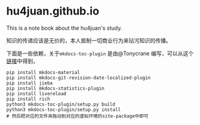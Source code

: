 # hu4juan.github.io
This is a note book about the hu4juan's study.

知识的传递应该是无价的，本人抵制一切商业行为来玷污知识的传播。


下面是一些依赖，关于`mkdocs-toc-plugin` 是由@Tonycrane 编写，可以从这个[链接](https://github.com/TonyCrane/mkdocs-changelog-plugin)中得到， 
```shell
pip install mkdocs-material 
pip install mkdocs-git-revision-date-localized-plugin
pip install jieba
pip install mkdocs-statistics-plugin
pip install livereload
pip install rich
python3 mkdocs-toc-plugin/setup.py build
python3 mkdocs-toc-plugin/setup.py install
# 然后把对应的文件夹拖动到对应的虚拟环境的site-package中即可
```
